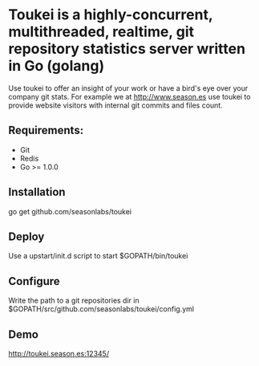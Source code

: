 # Toukei is a highly-concurrent, multithreaded, realtime, git repository statistics server written in Go (golang)

Use toukei to offer an insight of your work or have a bird's eye over your company git stats. For example we at http://www.season.es use toukei to provide website visitors with internal git commits and files count.

## Requirements:

* Git
* Redis
* Go >= 1.0.0

## Installation

go get github.com/seasonlabs/toukei

## Deploy

Use a upstart/init.d script to start $GOPATH/bin/toukei

## Configure

Write the path to a git repositories dir in $GOPATH/src/github.com/seasonlabs/toukei/config.yml

## Demo

http://toukei.season.es:12345/

